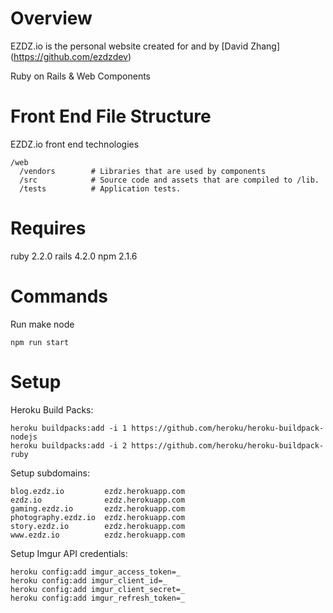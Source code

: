 Overview
========
EZDZ.io is the personal website created for and by [David Zhang]
(https://github.com/ezdzdev)

Ruby on Rails & Web Components


Front End File Structure
========================
EZDZ.io front end technologies

    /web
      /vendors        # Libraries that are used by components
      /src            # Source code and assets that are compiled to /lib.
      /tests          # Application tests.


Requires
========
ruby 2.2.0
rails 4.2.0
npm 2.1.6


Commands
========
Run make node

    npm run start

Setup
=====
Heroku Build Packs:

    heroku buildpacks:add -i 1 https://github.com/heroku/heroku-buildpack-nodejs
    heroku buildpacks:add -i 2 https://github.com/heroku/heroku-buildpack-ruby

Setup subdomains:

    blog.ezdz.io         ezdz.herokuapp.com
    ezdz.io              ezdz.herokuapp.com
    gaming.ezdz.io       ezdz.herokuapp.com
    photography.ezdz.io  ezdz.herokuapp.com
    story.ezdz.io        ezdz.herokuapp.com
    www.ezdz.io          ezdz.herokuapp.com

Setup Imgur API credentials:

    heroku config:add imgur_access_token=_
    heroku config:add imgur_client_id=_
    heroku config:add imgur_client_secret=_
    heroku config:add imgur_refresh_token=_